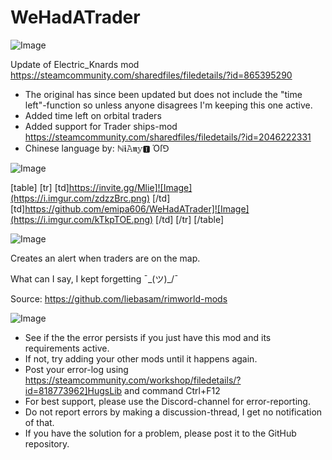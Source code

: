 # WeHadATrader

![Image](https://i.imgur.com/WAEzk68.png)

Update of Electric_Knards mod
https://steamcommunity.com/sharedfiles/filedetails/?id=865395290

- The original has since been updated but does not include the &quot;time left&quot;-function so unless anyone disagrees I&apos;m keeping this one active.
- Added time left on orbital traders
- Added support for Trader ships-mod
https://steamcommunity.com/sharedfiles/filedetails/?id=2046222331
- Chinese language by: ℕ𝖎𝙰𝖓𝕪🅸 Όſ⅁

![Image](https://i.imgur.com/7Gzt3Rg.png)


[table]
    [tr]
        [td]https://invite.gg/Mlie]![Image](https://i.imgur.com/zdzzBrc.png)
[/td]
        [td]https://github.com/emipa606/WeHadATrader]![Image](https://i.imgur.com/kTkpTOE.png)
[/td]
    [/tr]
[/table]

![Image](https://i.imgur.com/NOW7jU1.png)

Creates an alert when traders are on the map.

What can I say, I kept forgetting ¯\_(ツ)_/¯

Source: https://github.com/liebasam/rimworld-mods

![Image](https://i.imgur.com/Rs6T6cr.png)



-  See if the the error persists if you just have this mod and its requirements active.
-  If not, try adding your other mods until it happens again.
-  Post your error-log using https://steamcommunity.com/workshop/filedetails/?id=818773962]HugsLib and command Ctrl+F12
-  For best support, please use the Discord-channel for error-reporting.
-  Do not report errors by making a discussion-thread, I get no notification of that.
-  If you have the solution for a problem, please post it to the GitHub repository.




